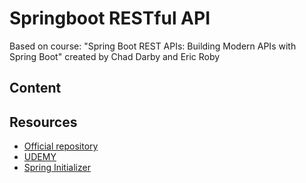 # Springboot RESTful API


Based on course: "Spring Boot REST APIs: Building Modern APIs with Spring Boot" created by Chad Darby and Eric Roby

## Content



## Resources
- [Official repository](https://github.com/darbyluv2code/spring-boot-rest-apis)
- [UDEMY](https://www.udemy.com/course/spring-boot-rest-apis/)
- [Spring Initializer](https://start.spring.io/)
